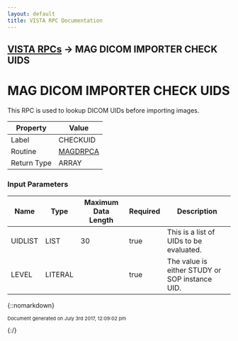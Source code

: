 ```yaml
---
layout: default
title: VISTA RPC Documentation
---
```


## [VISTA RPCs](TableOfContents) &#8594; MAG DICOM IMPORTER CHECK UIDS
# MAG DICOM IMPORTER CHECK UIDS

This RPC is used to lookup DICOM UIDs before importing images.

Property | Value
--- | ---
Label | CHECKUID
Routine | [MAGDRPCA](http://code.osehra.org/dox/Routine_MAGDRPCA_source.html)
Return Type | ARRAY


### Input Parameters

Name | Type | Maximum Data Length | Required | Description
--- | --- | --- | --- | ---
UIDLIST | LIST | 30 | true | This is a list of UIDs to be evaluated.
LEVEL | LITERAL |  | true | The value is either STUDY or SOP instance UID.



{::nomarkdown} <br/><p style="font-size: 11px">Document generated on July 3rd 2017, 12:09:02 pm</p>{:/}